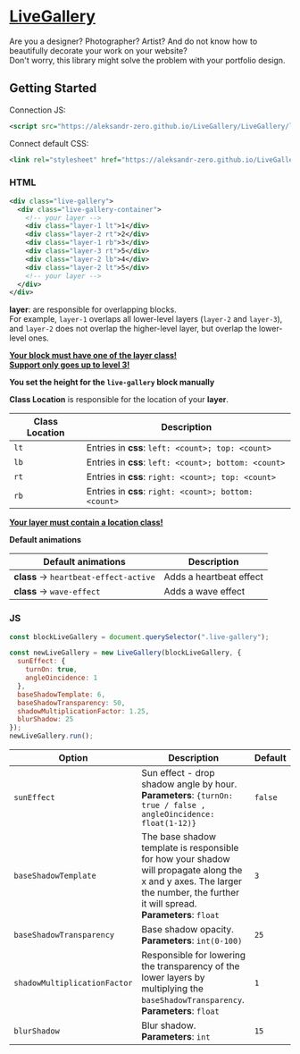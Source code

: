 # [LiveGallery](https://zer0s2m.github.io/LiveGallery/app/)

Are you a designer? Photographer? Artist? And do not know how to beautifully
decorate your work on your website?</br>
Don't worry, this library might solve the problem with your portfolio design.

## Getting Started

Connection JS:
```xml
<script src="https://aleksandr-zero.github.io/LiveGallery/LiveGallery/liveGallery.js"></script>
```

Connect default CSS:
```xml
<link rel="stylesheet" href="https://aleksandr-zero.github.io/LiveGallery/LiveGallery/liveGallery.css">
```

### HTML

```xml
<div class="live-gallery">
  <div class="live-gallery-container">
    <!-- your layer -->
    <div class="layer-1 lt">1</div>
    <div class="layer-2 rt">2</div>
    <div class="layer-1 rb">3</div>
    <div class="layer-3 rt">5</div>
    <div class="layer-2 lb">4</div>
    <div class="layer-2 lt">5</div>
    <!-- your layer -->
  </div>
</div>
```

**layer**: are responsible for overlapping blocks.<br>
For example, `layer-1` overlaps all lower-level layers (`layer-2` and `layer-3`), and `layer-2`
does not overlap the higher-level layer, but overlap the lower-level ones.

<span style="text-decoration: underline;">**Your block must have one of the layer class!**</span><br>
<span style="text-decoration: underline;">**Support only goes up to level 3!**</span>

**You set the height for the `live-gallery` block manually**

**Class Location** is responsible for the location of your **layer**.

| Class Location  | Description     |
|-----------------|-----------------|
| `lt` | Entries in **css**: `left: <count>; top: <count>`    |
| `lb` | Entries in **css**: `left: <count>; bottom: <count>` |
| `rt` | Entries in **css**: `right: <count>; top: <count>`   |
| `rb` | Entries in **css**: `right: <count>; bottom: <count>`|

<span style="text-decoration: underline;">**Your layer must contain a location class!**</span>

**Default animations**

| Default animations                     | Description       |
|----------------------------------------|-------------------|
| **class** -> `heartbeat-effect-active` | Adds a heartbeat effect |
| **class** -> `wave-effect`             | Adds a wave effect |

### JS

```js
const blockLiveGallery = document.querySelector(".live-gallery");

const newLiveGallery = new LiveGallery(blockLiveGallery, {
  sunEffect: {
    turnOn: true, 
    angleOincidence: 1
  },
  baseShadowTemplate: 6,
  baseShadowTransparency: 50,
  shadowMultiplicationFactor: 1.25,
  blurShadow: 25
});
newLiveGallery.run();
```

| Option                         | Description     | Default |
|--------------------------------|-----------------|---------|
| `sunEffect` | Sun effect - drop shadow angle by hour. **Parameters**: `{turnOn: true / false , angleOincidence: float(1-12)}` | `false` |
| `baseShadowTemplate` | The base shadow template is responsible for how your shadow will propagate along the x and y axes. The larger the number, the further it will spread. **Parameters**: `float` | `3` |
| `baseShadowTransparency` 		   | Base shadow opacity. **Parameters**: `int(0-100)` | `25` |
| `shadowMultiplicationFactor`   | Responsible for lowering the transparency of the lower layers by multiplying the `baseShadowTransparency`. **Parameters**: `float` | `1` |
| `blurShadow` 					 				 | Blur shadow. **Parameters**: `int` | `15` |
